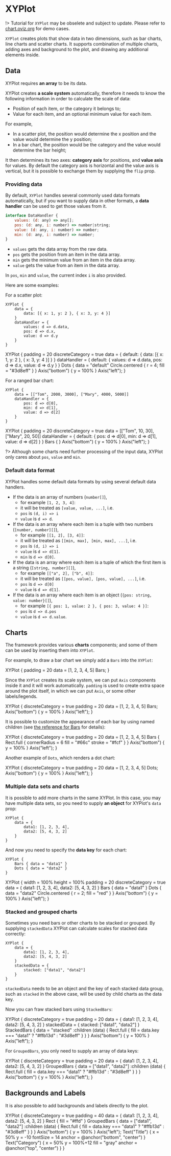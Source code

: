 # XYPlot

!> Tutorial for `XYPlot` may be obselete and subject to update. Please refer to [chart.oviz.org](https://chart.oviz.org) for demo cases.

`XYPlot` creates plots that show data in two dimensions, such as bar charts, line charts and scatter charts.
It supports combination of multiple charts, adding axes and background to the plot, and drawing any additional elements inside.

## Data

XYPlot requires **an array** to be its data.

XYPlot creates **a scale system** automatically, therefore it needs to know the following information in order to calculate the scale of data:

- Position of each item, or the category it belongs to;
- Value for each item, and an optional minimum value for each item.

For example,

- In a scatter plot, the position would determine the x position and the value would determine the y position;
- In a bar chart, the position would be the category and the value would determine the bar height;

It then determines its two axes: **category axis** for positions, and **value axis** for values.
By default the category axis is horizontal and the value axis is vertical,
but it is possible to exchange them by supplying the `flip` prop.

### Providing data

By default, `XYPlot` handles several commonly used data formats automatically,
but if you want to supply data in other formats, a **data handler** can be used to get those values from it.

```js
interface DataHandler {
    values: (d: any) => any[];
    pos: (d: any, i: number) => number|string;
    value: (d: any, i: number) => number;
    min: (d: any, i: number) => number;
}
```

- `values` gets the data array from the raw data.
- `pos` gets the position from an item in the data array.
- `min` gets the minimum value from an item in the data array.
- `value` gets the value from an item in the data array.

In `pos`, `min` and `value`, the current index `i` is also provided.

Here are some examples:

For a scatter plot:

```bvt
XYPlot {
    data = {
        data: [{ x: 1, y: 2 }, { x: 3, y: 4 }]
    }
    dataHandler = {
        values: d => d.data,
        pos: d => d.x,
        value: d => d.y
    }
}
```

<div class="demo" data-height="150">
XYPlot {
    padding = 20
    discreteCategory = true
    data = {
        default: {
            data: [{ x: 1, y: 2 }, { x: 3, y: 4 }]
        }
    }
    dataHandler = {
        default: {
            values: d => d.data,
            pos: d => d.x,
            value: d => d.y
        }
    }
    Dots {
        data = "default"
        Circle.centered { r = 4; fill = "#3d8eff" }
    }
    Axis("bottom") { y = 100% }
    Axis("left");
}
</div>

For a ranged bar chart:
```bvt
XYPlot {
    data = [["Tom", 2000, 3000], ["Mary", 4000, 5000]]
    dataHandler = {
        pos: d => d[0],
        min: d => d[1],
        value: d => d[2]
    }
}
```
<div class="demo" data-height="150">
XYPlot {
    padding = 20
    discreteCategory = true
    data = [["Tom", 10, 30], ["Mary", 20, 50]]
    dataHandler = {
        default: {
            pos: d => d[0],
            min: d => d[1],
            value: d => d[2]
        }
    }
    Bars {
    }
    Axis("bottom") { y = 100% }
    Axis("left");
}
</div>

?> Although some charts need further processing of the input data,
XYPlot only cares about `pos`, `value` and `min`.

### Default data format

XYPlot handles some default data formats by using several default data handlers.

- If the data is an array of numbers (`number[]`),
  - for example `[1, 2, 3, 4]`:
  - it will be treated as `[value, value, ...]`, i.e.
  - `pos` is `(d, i) => i`
  - `value` is `d => d`.
- If the data is an array where each item is a tuple with two numbers (`[number, number][]`),
  - for example `[[1, 2], [3, 4]]`:
  - it will be treated as `[[min, max], [min, max], ...]`, i.e.
  - `pos` is `(d, i) => i`
  - `value` is `d => d[1]`.
  - `min` is `d => d[0]`.
- If the data is an array where each item is a tuple of which the first item is a string (`[string, number][]`),
  - for example `[["a", 2], ["b", 4]]`:
  - it will be treated as `[[pos, value], [pos, value], ...]`, i.e.
  - `pos` is `d => d[0]`
  - `value` is `d => d[1]`.
- If the data is an array where each item is an object (`{pos: string, value: number}[]`),
  - for example `[{ pos: 1, value: 2 }, { pos: 3, value: 4 }]`:
  - `pos` is `d => d.pos`
  - `value` is `d => d.value`.

## Charts

The framework provides various **charts** components; and some of them can be used by inserting them into `XYPlot`.

For example, to draw a bar chart we simply add a `Bars` into the `XYPlot`:

<div class="demo" data-height="150">
XYPlot {
    padding = 20
    data = [1, 2, 3, 4, 5]
    Bars;
}
</div>

Since the `XYPlot` creates its scale system, we can put `Axis` components inside it and it will work automatically.
`padding` is used to create extra space around the plot itself, in which we can put `Axis`, or some other labels/legends.

<div class="demo" data-height="150">
XYPlot {
    discreteCategory = true
    padding = 20
    data = [1, 2, 3, 4, 5]
    Bars;
    Axis("bottom") { y = 100% }
    Axis("left");
}
</div>

It is possible to customize the appearance of each bar by using named children (see [the reference for Bars](plot/xy-plot-charts.md#bars) for details):

<div class="demo" data-height="150">
XYPlot {
    discreteCategory = true
    padding = 20
    data = [1, 2, 3, 4, 5]
    Bars {
        Rect.full {
            cornerRadius = 6
            fill = "#66c"
            stroke = "#fcf"
        }
    }
    Axis("bottom") { y = 100% }
    Axis("left");
}
</div>

Another example of `Dots`, which renders a dot chart:

<div class="demo" data-height="150">
XYPlot {
    discreteCategory = true
    padding = 20
    data = [1, 2, 3, 4, 5]
    Dots;
    Axis("bottom") { y = 100% }
    Axis("left");
}
</div>

### Multiple data sets and charts

It is possible to add more charts in the same XYPlot. In this case, you may have multiple data sets, so you need to supply **an object** for XYPlot's `data` prop:

```
XYPlot {
    data = {
        data1: [1, 2, 3, 4],
        data2: [5, 4, 3, 2]
    }
}
```

And now you need to specify the **data key** for each chart:

```
XYPlot {
    Bars { data = "data1" }
    Dots { data = "data2" }
}
```

<div class="demo" data-height="150">
XYPlot {
    width = 100%
    height = 100%
    padding = 20
    discreteCategory = true
    data = {
        data1: [1, 2, 3, 4],
        data2: [5, 4, 3, 2]
    }
    Bars { data = "data1" }
    Dots {
        data = "data2"
        Circle.centered { r = 2; fill = "red" }
    }
    Axis("bottom") { y = 100% }
    Axis("left");
}
</div>

### Stacked and grouped charts

Sometimes you need bars or other charts to be stacked or grouped.
By supplying `stackedData` XYPlot can calculate scales for stacked data correctly:

```bvt
XYPlot {
    data = {
        data1: [1, 2, 3, 4],
        data2: [5, 4, 3, 2]
    }
    stackedData = {
        stacked: ["data1", "data2"]
    }
}
```

`stackedData` needs to be an object and the key of each stacked data group, such as `stacked` in the above case, will be used by child charts as the data key.

Now you can fraw stacked bars using `StackedBars`:

<div class="demo" data-height="150">
XYPlot {
    discreteCategory = true
    padding = 20
    data = {
        data1: [1, 2, 3, 4],
        data2: [5, 4, 3, 2]
    }
    stackedData = {
        stacked: ["data1", "data2"]
    }
    StackedBars {
        data = "stacked"
        :children (data) {
            Rect.full {
                fill = data.key === "data1" ? "#ffb13d" : "#3d8eff"
            }
        }
    }
    Axis("bottom") { y = 100% }
    Axis("left");
}
</div>

For `GroupedBars`, you only need to supply an array of data keys:

<div class="demo" data-height="150">
XYPlot {
    discreteCategory = true
    padding = 20
    data = {
        data1: [1, 2, 3, 4],
        data2: [5, 4, 3, 2]
    }
    GroupedBars {
        data = ["data1", "data2"]
        :children (data) {
            Rect.full {
                fill = data.key === "data1" ? "#ffb13d" : "#3d8eff"
            }
        }
    }
    Axis("bottom") { y = 100% }
    Axis("left");
}
</div>

## Backgrounds and Labels

It is also possible to add backgrounds and labels directly to the plot.

<div class="demo" data-height="250">
XYPlot {
    discreteCategory = true
    padding = 40
    data = {
        data1: [1, 2, 3, 4],
        data2: [5, 4, 3, 2]
    }
    Rect {
        fill = "#ffd"
    }
    GroupedBars {
        data = ["data1", "data2"]
        :children (data) {
            Rect.full {
                fill = data.key === "data1" ? "#ffb13d" : "#3d8eff"
            }
        }
    }
    Axis("bottom") { y = 100% }
    Axis("left");
    Text("Title") {
        x = 50%
        y = -10
        fontSize = 14
        anchor = @anchor("bottom", "center")
    }
    Text("Category") {
        x = 50%
        y = 100%+12
        fill = "gray"
        anchor = @anchor("top", "center")
    }
}
</div>
